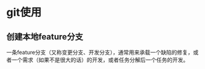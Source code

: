 # git使用



## 创建本地feature分支
一条feature分支（又称变更分支、开发分支），通常用来承载一个缺陷的修复，或者一个需求（如果不是很大的话）的开发，或者任务分解后一个任务的开发。

